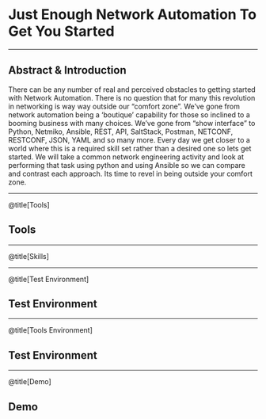 # Just Enough Network Automation To Get You Started

---

## Abstract & Introduction


There can be any number of real and perceived obstacles to getting started with Network Automation.  There is no question that for many this revolution in networking is way way outside our “comfort zone”. We’ve gone from network automation being a ‘boutique’ capability for those so inclined to a booming business with many choices.  We’ve gone from “show interface” to Python, Netmiko, Ansible, REST, API, SaltStack, Postman, NETCONF, RESTCONF, JSON, YAML and so many more. Every day we get closer to a world where this is a required skill set rather than a desired one so lets get started.
We will take a common network engineering activity and look at performing that task using python and using Ansible so we can compare and contrast each approach.  Its time to revel in being outside your comfort zone.


---
@title[Tools]
## Tools

---
@title[Skills]



---
@title[Test Environment]
## Test Environment



---
@title[Tools Environment]
## Test Environment


---
@title[Demo]
## Demo
